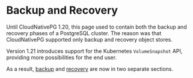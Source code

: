 # Backup and Recovery
<!-- SPDX-License-Identifier: CC-BY-4.0 -->

Until CloudNativePG 1.20, this page used to contain both the backup and
recovery phases of a PostgreSQL cluster. The reason was that CloudNativePG
supported only backup and recovery object stores.

Version 1.21 introduces support for the Kubernetes `VolumeSnapshot` API,
providing more possibilities for the end user.

As a result, [backup](backup.md) and [recovery](recovery.md) are now in two
separate sections.
